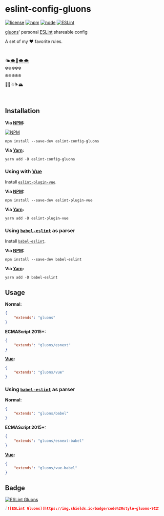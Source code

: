 # eslint-config-gluons
[![license](https://img.shields.io/github/license/gluons/eslint-config-gluons.svg?style=flat-square)](https://github.com/gluons/eslint-config-gluons/blob/master/LICENSE)
[![npm](https://img.shields.io/npm/v/eslint-config-gluons.svg?style=flat-square)](https://www.npmjs.com/package/eslint-config-gluons)
[![node](https://img.shields.io/node/v/eslint-config-gluons.svg?style=flat-square)](https://nodejs.org/)
[![ESLint](https://img.shields.io/badge/ESLint%20Config-gluons-463FD4.svg?style=flat-square)](https://github.com/gluons/eslint-config-gluons)

[gluons](https://github.com/gluons)' personal [ESLint](https://eslint.org/) shareable config

A set of my ❤️ favorite rules.

<br>

🌤🌨🚀🌨🌨  
❄️❄️❄️❄️❄️  
❄️❄️❄️❄️❄️  
🎄🎄☃⛷🏔

<br>

## Installation

**Via [NPM](https://www.npmjs.com):**

[![NPM](https://nodei.co/npm/eslint-config-gluons.png?compact=true)](https://www.npmjs.com/package/eslint-config-gluons)

```
npm install --save-dev eslint-config-gluons
```

**Via [Yarn](https://yarnpkg.com):**

```
yarn add -D eslint-config-gluons
```

### Using with [Vue](https://vuejs.org)

Install [`eslint-plugin-vue`](https://github.com/vuejs/eslint-plugin-vue).

**Via [NPM](https://www.npmjs.com):**

```
npm install --save-dev eslint-plugin-vue
```

**Via [Yarn](https://yarnpkg.com):**

```
yarn add -D eslint-plugin-vue
```

### Using [`babel-eslint`](https://github.com/babel/babel-eslint) as parser

Install [`babel-eslint`](https://github.com/babel/babel-eslint).

**Via [NPM](https://www.npmjs.com):**

```
npm install --save-dev babel-eslint
```

**Via [Yarn](https://yarnpkg.com):**

```
yarn add -D babel-eslint
```

## Usage

**Normal:**

```json
{
	"extends": "gluons"
}
```

**ECMAScript 2015+:**

```json
{
	"extends": "gluons/esnext"
}
```

**[Vue](https://vuejs.org):**

```json
{
	"extends": "gluons/vue"
}
```

### Using [`babel-eslint`](https://github.com/babel/babel-eslint) as parser

**Normal:**

```json
{
	"extends": "gluons/babel"
}
```

**ECMAScript 2015+:**

```json
{
	"extends": "gluons/esnext-babel"
}
```

**[Vue](https://vuejs.org):**

```json
{
	"extends": "gluons/vue-babel"
}
```

## Badge

[![ESLint Gluons](https://img.shields.io/badge/code%20style-gluons-9C27B0.svg?style=flat-square)](https://github.com/gluons/eslint-config-gluons)

```markdown
[![ESLint Gluons](https://img.shields.io/badge/code%20style-gluons-9C27B0.svg?style=flat-square)](https://github.com/gluons/eslint-config-gluons)
```
